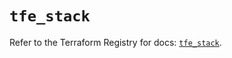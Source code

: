 # `tfe_stack`

Refer to the Terraform Registry for docs: [`tfe_stack`](https://registry.terraform.io/providers/hashicorp/tfe/0.60.1/docs/resources/stack).
